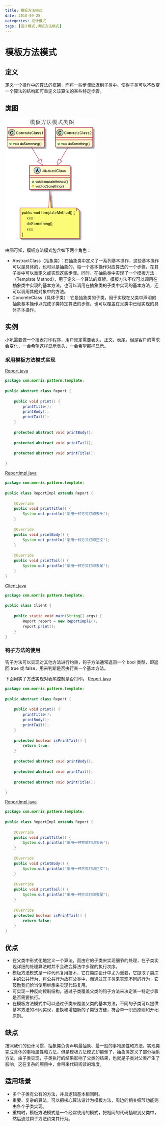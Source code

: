 ```yaml
---
title: 模板方法模式
date: 2018-09-25
categories: 设计模式
tags: [设计模式,模板方法模式]
---
```


# 模板方法模式
## 定义
定义一个操作中的算法的框架，而将一些步骤延迟到子类中。使得子类可以不改变一个算法的结构即可重定义该算法的某些特定步骤。

## 类图
![模板方法模式类图](https://github.com/morris131/morris-book/raw/master/%E5%90%8E%E7%AB%AF%E5%BC%80%E5%8F%91/Java/%E8%AE%BE%E8%AE%A1%E6%A8%A1%E5%BC%8F/images/%E6%A8%A1%E6%9D%BF%E6%96%B9%E6%B3%95%E6%A8%A1%E5%BC%8F%E7%B1%BB%E5%9B%BE.png)

由图可知，模板方法模式包含如下两个角色：
- AbstractClass（抽象类）：在抽象类中定义了一系列基本操作，这些基本操作可以是具体的，也可以是抽象的，每一个基本操作对应算法的一个步骤，在其子类中可以重定义或实现这些步骤。同时，在抽象类中实现了一个模板方法（Template Method），用于定义一个算法的框架，模板方法不仅可以调用在抽象类中实现的基本方法，也可以调用在抽象类的子类中实现的基本方法，还可以调用其他对象中的方法。
- ConcreteClass（具体子类）：它是抽象类的子类，用于实现在父类中声明的抽象基本操作以完成子类特定算法的步骤，也可以覆盖在父类中已经实现的具体基本操作。

## 实例
小巩需要做一个报表打印程序，用户规定需要表头，正文，表尾。但是客户的需求会变化，一会希望这样显示表头，一会希望那样显示。 

### 采用模板方法模式实现
[Report.java](https://github.com/morris131/morris-book/tree/master/%E5%90%8E%E7%AB%AF%E5%BC%80%E5%8F%91/Java/%E8%AE%BE%E8%AE%A1%E6%A8%A1%E5%BC%8F/pattern/src/main/java/com/morris/pattern/template/Report.java)
```java
package com.morris.pattern.template;

public abstract class Report {

    public void print() {
        printTitle();
        printBody();
        printTail();
    }

    protected abstract void printBody();

    protected abstract void printTail();

    protected abstract void printTitle();

}
```

[ReportImpl.java](https://github.com/morris131/morris-book/tree/master/%E5%90%8E%E7%AB%AF%E5%BC%80%E5%8F%91/Java/%E8%AE%BE%E8%AE%A1%E6%A8%A1%E5%BC%8F/pattern/src/main/java/com/morris/pattern/template/ReportImpl.java)
```java
package com.morris.pattern.template;

public class ReportImpl extends Report {

    @Override
    public void printTitle() {
        System.out.println("采用一种方式打印表头");
    }

    @Override
    public void printBody() {
        System.out.println("采用一种方式打印正文");
    }

    @Override
    public void printTail() {
        System.out.println("采用一种方式打印表尾");
    }
}
```

[Client.java](https://github.com/morris131/morris-book/tree/master/%E5%90%8E%E7%AB%AF%E5%BC%80%E5%8F%91/Java/%E8%AE%BE%E8%AE%A1%E6%A8%A1%E5%BC%8F/pattern/src/main/java/com/morris/pattern/template/Client.java)
```java
package com.morris.pattern.template;

public class Client {

    public static void main(String[] args) {
        Report report = new ReportImpl1();
        report.print();
    }
}
```

### 钩子方法的使用
钩子方法可以实现对其他方法进行约束，钩子方法通常返回一个 bool 类型，即返回 true 或 false，用来判断是否执行某一个基本方法。

下面用钩子方法实现对表尾控制是否打印。
[Report.java](https://github.com/morris131/morris-book/tree/master/%E5%90%8E%E7%AB%AF%E5%BC%80%E5%8F%91/Java/%E8%AE%BE%E8%AE%A1%E6%A8%A1%E5%BC%8F/pattern/src/main/java/com/morris/pattern/template/Report.java)
```java
package com.morris.pattern.template;

public abstract class Report {

    public void print() {
        printTitle();
        printBody();
        printTail();
    }

    protected boolean isPrintTail() {
        return true;
    }

    protected abstract void printBody();

    protected abstract void printTail();

    protected abstract void printTitle();

}
```

[ReportImpl.java](https://github.com/morris131/morris-book/tree/master/%E5%90%8E%E7%AB%AF%E5%BC%80%E5%8F%91/Java/%E8%AE%BE%E8%AE%A1%E6%A8%A1%E5%BC%8F/pattern/src/main/java/com/morris/pattern/template/ReportImpl.java)
```java
package com.morris.pattern.template;

public class ReportImpl extends Report {

    @Override
    public void printTitle() {
        System.out.println("采用一种方式打印表头");
    }

    @Override
    public void printBody() {
        System.out.println("采用一种方式打印正文");
    }

    @Override
    public void printTail() {
        System.out.println("采用一种方式打印表尾");
    }

    @Override
    protected boolean isPrintTail() {
        return false;
    }
}
```

## 优点
- 在父类中形式化地定义一个算法，而由它的子类来实现细节的处理，在子类实现详细的处理算法时并不会改变算法中步骤的执行次序。
- 模板方法模式是一种代码复用技术，它在类库设计中尤为重要，它提取了类库中的公共行为，将公共行为放在父类中，而通过其子类来实现不同的行为，它鼓励我们恰当使用继承来实现代码复用。
- 可实现一种反向控制结构，通过子类覆盖父类的钩子方法来决定某一特定步骤是否需要执行。
- 在模板方法模式中可以通过子类来覆盖父类的基本方法，不同的子类可以提供基本方法的不同实现，更换和增加新的子类很方便，符合单一职责原则和开闭原则。

## 缺点
按照我们的设计习惯，抽象类负责声明最抽象、最一般的事物属性和方法，实现类完成具体的事物属性和方法。但是模板方法模式却颠倒了，抽象类定义了部分抽象方法，由子类实现，子类执行的结果影响了父类的结果，也就是子类对父类产生了影响，这在复杂的项目中，会带来代码阅读的难度，

## 适用场景
- 多个子类有公有的方法，并且逻辑基本相同时。
- 重要、复杂的算法，可以把核心算法设计为模板方法，周边的相关细节功能则由各个子类实现。
- 重构时，模板方法模式是一个经常使用的模式，把相同的代码抽取到父类中，然后通过钩子方法约束其行为。